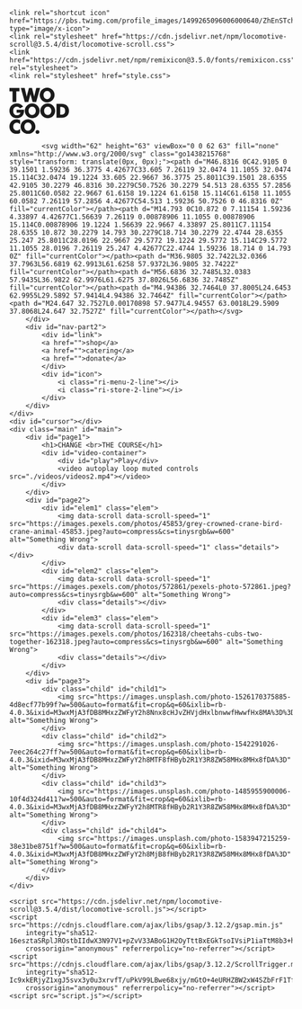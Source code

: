 <!DOCTYPE html>
<html lang="en">
<head>
    <meta charset="UTF-8">
    <meta name="viewport" content="width=device-width, initial-scale=1.0">
    <title>Two Good Co</title>
    
    <link rel="shortcut icon" href="https://pbs.twimg.com/profile_images/1499265096006000640/ZhEnSTch_400x400.jpg" type="image/x-icon">
    <link rel="stylesheet" href="https://cdn.jsdelivr.net/npm/locomotive-scroll@3.5.4/dist/locomotive-scroll.css">
    <link href="https://cdn.jsdelivr.net/npm/remixicon@3.5.0/fonts/remixicon.css" rel="stylesheet">
    <link rel="stylesheet" href="style.css">
</head>
<body>
    <div id="nav">
        <div id="nav-part1">
            <svg width="106" height="83" viewBox="0 0 106 83" fill="none" xmlns="http://www.w3.org/2000/svg" style="transform: translate(0px, 0px);"><g clip-path="url(#clip0_2228_162)"><path d="M5.50062 6.4473H0V0.557617H17.7807V6.4473H12.2464V25.4842H5.50062V6.4473Z" fill="currentColor"></path><path d="M43.2791 12.4126C43.8662 14.6434 44.027 15.8982 44.0756 16.0715C44.386 14.504 44.629 13.2831 44.8235 12.4126L47.7402 0.56543H54.5571L47.5682 25.492H41.3047L38.2609 14.8582C38.0889 14.2327 37.8122 13.1173 37.4307 11.512C37.1204 12.8008 36.8773 13.9161 36.6006 14.8582L33.6091 25.492H27.3307L20.3418 0.56543H27.1549L29.9931 12.488C30.3035 13.7428 30.5466 14.9976 30.741 16.2185C30.9803 14.9298 31.2944 13.675 31.6048 12.488L34.7309 0.56543H40.1642L43.2791 12.4126Z" fill="currentColor"></path><path d="M76.5219 22.3113C74.173 24.6188 71.066 25.9784 67.7892 26.1326C64.5124 26.2867 61.2932 25.2248 58.7412 23.1478C57.3228 22.0067 56.1618 20.5745 55.3351 18.9463C54.5085 17.3181 54.0353 15.5313 53.9468 13.7045C53.8584 11.8778 54.1568 10.053 54.8223 8.35149C55.4877 6.64996 56.5049 5.11064 57.8063 3.83585C60.3099 1.37646 63.6678 0 67.1641 0C70.6604 0 74.0184 1.37646 76.5219 3.83585C77.7366 5.04162 78.7013 6.47878 79.3597 8.06372C80.0181 9.64865 80.3572 11.3497 80.3572 13.0679C80.3572 14.7861 80.0181 16.4872 79.3597 18.0721C78.7013 19.6571 77.7366 21.0942 76.5219 22.3V22.3113ZM73.6164 13.0604C73.6164 9.01712 70.9166 5.73879 67.1473 5.73879C63.378 5.73879 60.6782 8.98321 60.6782 13.0604C60.6782 17.1376 63.2023 20.382 67.1473 20.382C70.9876 20.382 73.6164 17.1413 73.6164 13.0604Z" fill="currentColor"></path><path d="M12.8 39.1893H26.0486C26.086 39.7131 26.086 40.203 26.086 40.6966C26.086 49.3069 21.2436 54.1905 13.2151 54.1905C9.27008 54.1905 6.19257 53.0374 3.70215 50.4939C1.3102 47.9834 -0.0176051 44.6329 0.000176313 41.1525C0.000176313 33.586 5.60923 28.1108 13.2151 28.1108C18.024 28.1108 21.797 30.0665 24.3547 33.8649L18.5101 36.6872C17.1265 34.7692 15.3952 33.831 13.2151 33.831C9.27008 33.831 6.71235 36.6194 6.71235 41.4314C6.71235 46.2434 9.23643 49.0658 13.2151 49.0658C16.7114 49.0658 19.1645 47.1138 19.5122 44.4271H12.7814L12.8 39.1893Z" fill="currentColor"></path><path d="M49.8502 50.4146C47.3392 52.8731 43.9766 54.249 40.4756 54.2506C37.4173 54.2246 34.4566 53.1629 32.0695 51.2361C30.6511 50.0946 29.49 48.662 28.6633 47.0335C27.8366 45.405 27.3634 43.6179 27.275 41.7909C27.1865 39.9638 27.485 38.1388 28.1504 36.4369C28.8159 34.7351 29.8332 33.1954 31.1347 31.9203C33.6382 29.4609 36.9961 28.0845 40.4924 28.0845C43.9887 28.0845 47.3467 29.4609 49.8502 31.9203C51.0649 33.1261 52.0296 34.5632 52.688 36.1482C53.3465 37.7331 53.6855 39.4342 53.6855 41.1524C53.6855 42.8706 53.3465 44.5717 52.688 46.1566C52.0296 47.7415 51.0649 49.1787 49.8502 50.3845V50.4146ZM46.9447 41.1486C46.9447 37.1054 44.2486 33.827 40.4756 33.827C36.7026 33.827 34.0065 37.0677 34.0065 41.1486C34.0065 45.2296 36.5306 48.4702 40.4756 48.4702C44.316 48.4702 46.9447 45.2258 46.9447 41.1486Z" fill="currentColor"></path><path d="M77.5629 50.4146C75.0506 52.871 71.6888 54.2466 68.1883 54.2506C65.129 54.224 62.1672 53.1624 59.7784 51.2361C58.3608 50.094 57.2004 48.6611 56.3745 47.0324C55.5485 45.4038 55.0758 43.6168 54.9877 41.7899C54.8997 39.9631 55.1983 38.1383 55.8637 36.4366C56.5292 34.735 57.5462 33.1955 58.8473 31.9203C61.3509 29.4609 64.7088 28.0845 68.2051 28.0845C71.7014 28.0845 75.0594 29.4609 77.5629 31.9203C78.7776 33.1261 79.7423 34.5632 80.4007 36.1482C81.0591 37.7331 81.3982 39.4342 81.3982 41.1524C81.3982 42.8706 81.0591 44.5717 80.4007 46.1566C79.7423 47.7415 78.7776 49.1787 77.5629 50.3845V50.4146ZM74.6574 41.1486C74.6574 37.1054 71.9576 33.827 68.1883 33.827C64.419 33.827 61.7192 37.0677 61.7192 41.1486C61.7192 45.2296 64.2433 48.4702 68.1883 48.4702C72.0286 48.4702 74.6574 45.2258 74.6574 41.1486Z" fill="currentColor"></path><path d="M83.7168 28.6606H89.6699C94.2693 28.6606 97.9713 28.7322 101.225 31.0346C104.336 33.2277 105.996 36.6869 105.996 41.1447C105.996 45.6024 104.336 49.0202 101.225 51.2547C98.1134 53.4893 94.718 53.5872 90.601 53.5872H83.7168V28.6606ZM91.5358 48.0103C96.6924 48.0103 99.1492 46.0245 99.1492 41.1447C99.1492 36.1933 96.6214 34.2413 91.5358 34.2413H90.3953V48.0103H91.5358Z" fill="currentColor"></path><path d="M18.9586 65.171C17.16 63.1474 15.4287 62.1564 13.2486 62.1564C9.34095 62.1564 6.74583 65.171 6.74583 69.3725C6.74583 73.2085 9.3073 76.3097 13.2486 76.3097C15.4287 76.3097 17.16 75.3338 18.9586 73.2952V80.7524C16.9763 81.7756 14.784 82.3175 12.5568 82.3351C5.25756 82.3351 0 76.777 0 69.2481C0 61.7193 5.25756 56.1763 12.5568 56.1763C14.7828 56.1891 16.975 56.7259 18.9586 57.7438V65.171Z" fill="currentColor"></path><path d="M42.4125 78.5214C40.0636 80.8289 36.9566 82.1885 33.6798 82.3426C30.403 82.4968 27.1838 81.4349 24.6318 79.3579C23.2135 78.2168 22.0524 76.7846 21.2258 75.1564C20.3991 73.5282 19.9259 71.7413 19.8375 69.9146C19.749 68.0879 20.0475 66.2631 20.7129 64.5616C21.3783 62.86 22.3956 61.3207 23.697 60.0459C26.1996 57.5922 29.5536 56.2192 33.0454 56.2192C36.5372 56.2192 39.8912 57.5922 42.3938 60.0459C43.6085 61.2517 44.5732 62.6889 45.2316 64.2738C45.8901 65.8587 46.2291 67.5598 46.2291 69.278C46.2291 70.9962 45.8901 72.6973 45.2316 74.2822C44.5732 75.8671 43.6085 77.3043 42.3938 78.5101L42.4125 78.5214ZM39.4883 69.2704C39.4883 65.2272 36.7922 61.9489 33.0192 61.9489C29.2462 61.9489 26.5501 65.1933 26.5501 69.2704C26.5501 73.3476 29.0742 76.5921 33.0192 76.5921C36.8596 76.5921 39.4883 73.3514 39.4883 69.2704Z" fill="currentColor"></path><path d="M49.8936 75.4543C50.5724 75.4475 51.238 75.6443 51.8057 76.0194C52.3733 76.3946 52.8176 76.9313 53.082 77.5614C53.3464 78.1915 53.4191 78.8865 53.2908 79.5583C53.1624 80.2301 52.8389 80.8483 52.3612 81.3344C51.8835 81.8205 51.2733 82.1526 50.608 82.2886C49.9426 82.4246 49.2522 82.3582 48.6244 82.098C47.9965 81.8378 47.4596 81.3954 47.0817 80.8271C46.7038 80.2587 46.502 79.59 46.502 78.9059C46.498 77.9951 46.853 77.12 47.4889 76.4728C48.1249 75.8256 48.9898 75.4593 49.8936 75.4543Z" fill="currentColor"></path></g><defs><clipPath id="clip0_2228_162"><rect width="106" height="82.3538" fill="white"></rect></clipPath></defs></svg>

            <svg width="62" height="63" viewBox="0 0 62 63" fill="none" xmlns="http://www.w3.org/2000/svg" class="go1438215768" style="transform: translate(0px, 0px);"><path d="M46.8316 0C42.9105 0 39.1501 1.59236 36.3775 4.42677C33.605 7.26119 32.0474 11.1055 32.0474 15.114C32.0474 19.1224 33.605 22.9667 36.3775 25.8011C39.1501 28.6355 42.9105 30.2279 46.8316 30.2279C50.7526 30.2279 54.513 28.6355 57.2856 25.8011C60.0582 22.9667 61.6158 19.1224 61.6158 15.114C61.6158 11.1055 60.0582 7.26119 57.2856 4.42677C54.513 1.59236 50.7526 0 46.8316 0Z" fill="currentColor"></path><path d="M14.793 0C10.872 0 7.11154 1.59236 4.33897 4.42677C1.56639 7.26119 0.00878906 11.1055 0.00878906 15.114C0.00878906 19.1224 1.56639 22.9667 4.33897 25.8011C7.11154 28.6355 10.872 30.2279 14.793 30.2279C18.714 30.2279 22.4744 28.6355 25.247 25.8011C28.0196 22.9667 29.5772 19.1224 29.5772 15.114C29.5772 11.1055 28.0196 7.26119 25.247 4.42677C22.4744 1.59236 18.714 0 14.793 0Z" fill="currentColor"></path><path d="M36.9805 32.7422L32.0366 37.7963L56.6819 62.9913L61.6258 57.9372L36.9805 32.7422Z" fill="currentColor"></path><path d="M56.6836 32.7485L32.0383 57.9435L36.9822 62.9976L61.6275 37.8026L56.6836 32.7485Z" fill="currentColor"></path><path d="M4.94386 32.7464L0 37.8005L24.6453 62.9955L29.5892 57.9414L4.94386 32.7464Z" fill="currentColor"></path><path d="M24.647 32.7527L0.00170898 57.9477L4.94557 63.0018L29.5909 37.8068L24.647 32.7527Z" fill="currentColor"></path></svg>
        </div>
        <div id="nav-part2">
            <div id="link">
            <a href="">shop</a>
            <a href="">catering</a>
            <a href="">donate</a>
            </div>
            <div id="icon">
                <i class="ri-menu-2-line"></i>
                <i class="ri-store-2-line"></i>
            </div>
        </div>
    </div>
    <div id="cursor"></div>
    <div class="main" id="main">
        <div id="page1">
            <h1>CHANGE <br>THE COURSE</h1>
            <div id="video-container">
                <div id="play">Play</div>
                <video autoplay loop muted controls src="./videos/videos2.mp4"></video>
            </div>
        </div>
        <div id="page2">
            <div id="elem1" class="elem">
                <img data-scroll data-scroll-speed="1" src="https://images.pexels.com/photos/45853/grey-crowned-crane-bird-crane-animal-45853.jpeg?auto=compress&cs=tinysrgb&w=600" alt="Something Wrong">
                <div data-scroll data-scroll-speed="1" class="details"></div>
            </div>
            <div id="elem2" class="elem">
                <img data-scroll data-scroll-speed="1" src="https://images.pexels.com/photos/572861/pexels-photo-572861.jpeg?auto=compress&cs=tinysrgb&w=600" alt="Something Wrong">
                <div class="details"></div>
            </div>
            <div id="elem3" class="elem">
                <img data-scroll data-scroll-speed="1" src="https://images.pexels.com/photos/162318/cheetahs-cubs-two-together-162318.jpeg?auto=compress&cs=tinysrgb&w=600" alt="Something Wrong">
                <div class="details"></div>
            </div>
        </div>
        <div id="page3">
            <div class="child" id="child1">
                <img src="https://images.unsplash.com/photo-1526170375885-4d8ecf77b99f?w=500&auto=format&fit=crop&q=60&ixlib=rb-4.0.3&ixid=M3wxMjA3fDB8MHxzZWFyY2h8Nnx8cHJvZHVjdHxlbnwwfHwwfHx8MA%3D%3D" alt="Something Wrong">
            </div>
            <div class="child" id="child2">
                <img src="https://images.unsplash.com/photo-1542291026-7eec264c27ff?w=500&auto=format&fit=crop&q=60&ixlib=rb-4.0.3&ixid=M3wxMjA3fDB8MHxzZWFyY2h8MTF8fHByb2R1Y3R8ZW58MHx8MHx8fDA%3D" alt="Something Wrong">
            </div>
            <div class="child" id="child3">
                <img src="https://images.unsplash.com/photo-1485955900006-10f4d324d411?w=500&auto=format&fit=crop&q=60&ixlib=rb-4.0.3&ixid=M3wxMjA3fDB8MHxzZWFyY2h8MTR8fHByb2R1Y3R8ZW58MHx8MHx8fDA%3D" alt="Something Wrong">
            </div>
            <div class="child" id="child4">
                <img src="https://images.unsplash.com/photo-1583947215259-38e31be8751f?w=500&auto=format&fit=crop&q=60&ixlib=rb-4.0.3&ixid=M3wxMjA3fDB8MHxzZWFyY2h8MjB8fHByb2R1Y3R8ZW58MHx8MHx8fDA%3D" alt="Something Wrong">
            </div>
        </div>
    </div>

    <script src="https://cdn.jsdelivr.net/npm/locomotive-scroll@3.5.4/dist/locomotive-scroll.js"></script>
    <script src="https://cdnjs.cloudflare.com/ajax/libs/gsap/3.12.2/gsap.min.js"
        integrity="sha512-16esztaSRplJROstbIIdwX3N97V1+pZvV33ABoG1H2OyTttBxEGkTsoIVsiP1iaTtM8b3+hu2kB6pQ4Clr5yug=="
        crossorigin="anonymous" referrerpolicy="no-referrer"></script>
    <script src="https://cdnjs.cloudflare.com/ajax/libs/gsap/3.12.2/ScrollTrigger.min.js"
        integrity="sha512-Ic9xkERjyZ1xgJ5svx3y0u3xrvfT/uPkV99LBwe68xjy/mGtO+4eURHZBW2xW4SZbFrF1Tf090XqB+EVgXnVjw=="
        crossorigin="anonymous" referrerpolicy="no-referrer"></script>
    <script src="script.js"></script>
</body>
</html>
